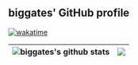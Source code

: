 ## biggates' GitHub profile

[![wakatime](https://wakatime.com/badge/user/f64bfd6c-4434-4b99-b58b-16b7724f029f.svg)](https://wakatime.com/@f64bfd6c-4434-4b99-b58b-16b7724f029f)

| <img align="center" src="https://github-readme-stats.vercel.app/api?username=biggates&count_private=true&show_icons=true&hide=issues,contribs&hide_border=true&cache_seconds=86400" alt="biggates's github stats" /> | <img align="center" src="https://github-readme-stats.vercel.app/api/top-langs/?username=biggates&count_private=true&layout=compact&hide_border=true&cache_seconds=86400" /> |
| ------------- | ------------- |

